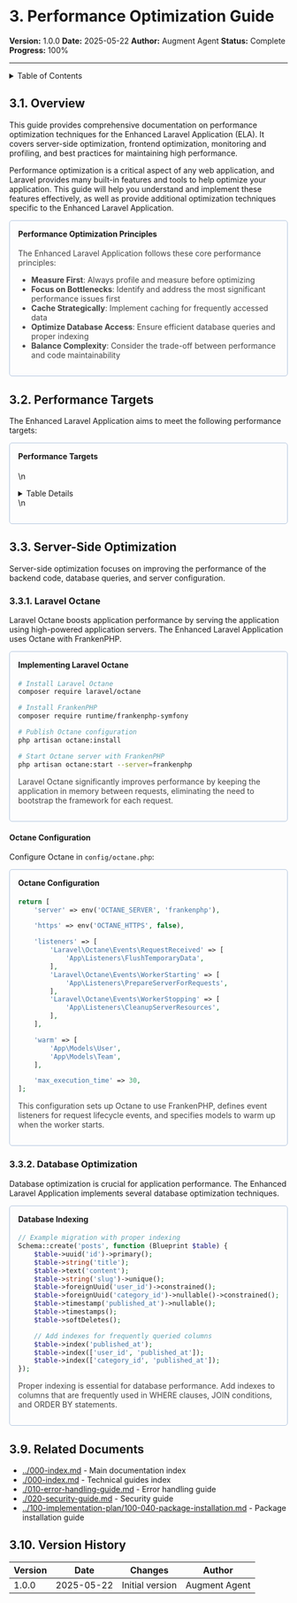 # 3. Performance Optimization Guide

**Version:** 1.0.0
**Date:** 2025-05-22
**Author:** Augment Agent
**Status:** Complete
**Progress:** 100%

---

<details>
<summary>Table of Contents</summary>

- [3.1. Overview](#31-overview)
- [3.2. Performance Targets](#32-performance-targets)
- [3.3. Server-Side Optimization](#33-server-side-optimization)
  - [3.3.1. Laravel Octane](#331-laravel-octane)
  - [3.3.2. Database Optimization](#332-database-optimization)
  - [3.3.3. Caching Strategies](#333-caching-strategies)
  - [3.3.4. Queue Optimization](#334-queue-optimization)
- [3.4. Frontend Optimization](#34-frontend-optimization)
  - [3.4.1. Asset Optimization](#341-asset-optimization)
  - [3.4.2. Livewire Performance](#342-livewire-performance)
  - [3.4.3. JavaScript Optimization](#343-javascript-optimization)
- [3.5. Monitoring and Profiling](#35-monitoring-and-profiling)
  - [3.5.1. Laravel Pulse](#351-laravel-pulse)
  - [3.5.2. Query Monitoring](#352-query-monitoring)
  - [3.5.3. Performance Testing](#353-performance-testing)
- [3.6. Common Performance Issues](#36-common-performance-issues)
  - [3.6.1. N+1 Query Problem](#361-n1-query-problem)
  - [3.6.2. Memory Leaks](#362-memory-leaks)
  - [3.6.3. Slow API Responses](#363-slow-api-responses)
- [3.7. Best Practices](#37-best-practices)
  - [3.7.1. Performance Checklist](#371-performance-checklist)
  - [3.7.2. Optimization Workflow](#372-optimization-workflow)
- [3.8. Troubleshooting](#38-troubleshooting)
- [3.9. Related Documents](#39-related-documents)
- [3.10. Version History](#310-version-history)

</details>

## 3.1. Overview

This guide provides comprehensive documentation on performance optimization techniques for the Enhanced Laravel Application (ELA). It covers server-side optimization, frontend optimization, monitoring and profiling, and best practices for maintaining high performance.

Performance optimization is a critical aspect of any web application, and Laravel provides many built-in features and tools to help optimize your application. This guide will help you understand and implement these features effectively, as well as provide additional optimization techniques specific to the Enhanced Laravel Application.

<div style="padding: 15px; border-radius: 5px; border: 1px solid #b0c4de; margin-bottom: 20px;">
<h4 style="margin-top: 0; ">Performance Optimization Principles</h4>

<p style="color: #444;">The Enhanced Laravel Application follows these core performance principles:</p>

<ul style="color: #444;">
  <li><strong>Measure First</strong>: Always profile and measure before optimizing</li>
  <li><strong>Focus on Bottlenecks</strong>: Identify and address the most significant performance issues first</li>
  <li><strong>Cache Strategically</strong>: Implement caching for frequently accessed data</li>
  <li><strong>Optimize Database Access</strong>: Ensure efficient database queries and proper indexing</li>
  <li><strong>Balance Complexity</strong>: Consider the trade-off between performance and code maintainability</li>
</ul>
</div>

## 3.2. Performance Targets

The Enhanced Laravel Application aims to meet the following performance targets:

<div style="padding: 15px; border-radius: 5px; border: 1px solid #b0c4de; margin-bottom: 20px;">
<h4 style="margin-top: 0; ">Performance Targets</h4>

\n<details>\n<summary>Table Details</summary>\n\n| Operation | Target Response Time | Maximum Acceptable Time |
| --- | --- | --- |
| Page Load (First Contentful Paint) | < 1.5s | 3s |
| Page Load (Time to Interactive) | < 2.5s | 5s |
| API Response (Simple Query) | < 100ms | 300ms |
| API Response (Complex Query) | < 300ms | 1s |
| Search Results | < 200ms | 500ms |
| Real-time Message Delivery | < 100ms | 500ms |
| Background Job Processing | < 5s | 30s |
\n</details>\n
</div>

## 3.3. Server-Side Optimization

Server-side optimization focuses on improving the performance of the backend code, database queries, and server configuration.

### 3.3.1. Laravel Octane

Laravel Octane boosts application performance by serving the application using high-powered application servers. The Enhanced Laravel Application uses Octane with FrankenPHP.

<div style="padding: 15px; border-radius: 5px; border: 1px solid #b0c4de; margin-bottom: 20px;">
<h4 style="margin-top: 0; ">Implementing Laravel Octane</h4>

```bash
# Install Laravel Octane
composer require laravel/octane

# Install FrankenPHP
composer require runtime/frankenphp-symfony

# Publish Octane configuration
php artisan octane:install

# Start Octane server with FrankenPHP
php artisan octane:start --server=frankenphp
```

<p style="color: #444;">Laravel Octane significantly improves performance by keeping the application in memory between requests, eliminating the need to bootstrap the framework for each request.</p>
</div>

#### Octane Configuration

Configure Octane in `config/octane.php`:

<div style="padding: 15px; border-radius: 5px; border: 1px solid #b0c4de; margin-bottom: 20px;">
<h4 style="margin-top: 0; ">Octane Configuration</h4>

```php
return [
    'server' => env('OCTANE_SERVER', 'frankenphp'),

    'https' => env('OCTANE_HTTPS', false),

    'listeners' => [
        'Laravel\Octane\Events\RequestReceived' => [
            'App\Listeners\FlushTemporaryData',
        ],
        'Laravel\Octane\Events\WorkerStarting' => [
            'App\Listeners\PrepareServerForRequests',
        ],
        'Laravel\Octane\Events\WorkerStopping' => [
            'App\Listeners\CleanupServerResources',
        ],
    ],

    'warm' => [
        'App\Models\User',
        'App\Models\Team',
    ],

    'max_execution_time' => 30,
];
```

<p style="color: #444;">This configuration sets up Octane to use FrankenPHP, defines event listeners for request lifecycle events, and specifies models to warm up when the worker starts.</p>
</div>

### 3.3.2. Database Optimization

Database optimization is crucial for application performance. The Enhanced Laravel Application implements several database optimization techniques.

<div style="padding: 15px; border-radius: 5px; border: 1px solid #b0c4de; margin-bottom: 20px;">
<h4 style="margin-top: 0; ">Database Indexing</h4>

```php
// Example migration with proper indexing
Schema::create('posts', function (Blueprint $table) {
    $table->uuid('id')->primary();
    $table->string('title');
    $table->text('content');
    $table->string('slug')->unique();
    $table->foreignUuid('user_id')->constrained();
    $table->foreignUuid('category_id')->nullable()->constrained();
    $table->timestamp('published_at')->nullable();
    $table->timestamps();
    $table->softDeletes();

    // Add indexes for frequently queried columns
    $table->index('published_at');
    $table->index(['user_id', 'published_at']);
    $table->index(['category_id', 'published_at']);
});
```

<p style="color: #444;">Proper indexing is essential for database performance. Add indexes to columns that are frequently used in WHERE clauses, JOIN conditions, and ORDER BY statements.</p>
</div>

## 3.9. Related Documents

- [../000-index.md](../000-index.md) - Main documentation index
- [./000-index.md](000-index.md) - Technical guides index
- [./010-error-handling-guide.md](010-error-handling-guide.md) - Error handling guide
- [./020-security-guide.md](020-security-guide.md) - Security guide
- [../100-implementation-plan/100-040-package-installation.md](../100-implementation-plan/100-040-package-installation.md) - Package installation guide

## 3.10. Version History

| Version | Date | Changes | Author |
|---------|------|---------|--------|
| 1.0.0 | 2025-05-22 | Initial version | Augment Agent |
